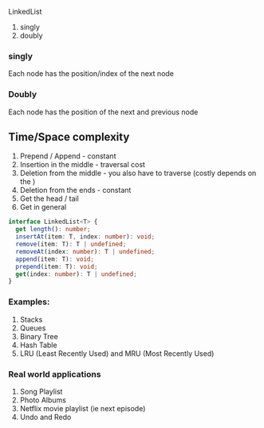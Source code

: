 
LinkedList 
1. singly
2. doubly

### singly 
Each node has the position/index of the next node

### Doubly 
Each node has the position of the next and previous node

## Time/Space complexity

1. Prepend / Append - constant
2. Insertion in the middle - traversal cost
3. Deletion from the middle - you also have to traverse (costly depends on the )
4. Deletion from the ends - constant
5. Get the head / tail
6. Get in general

```ts
interface LinkedList<T> {
  get length(): number;
  insertAt(item: T, index: number): void;
  remove(item: T): T | undefined;
  removeAt(index: number): T | undefined;
  append(item: T): void;
  prepend(item: T): void;
  get(index: number): T | undefined;
}
```

### Examples:
1. Stacks
2. Queues
3. Binary Tree
4. Hash Table
5. LRU (Least Recently Used) and MRU (Most Recently Used)

### Real world applications
1. Song Playlist
2. Photo Albums
3. Netflix movie playlist (ie next episode)
4. Undo and Redo